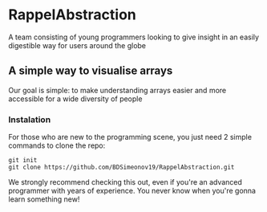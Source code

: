 # RappelAbstraction
A team consisting of young programmers looking to give insight in an easily digestible way for users around the globe

## A simple way to visualise arrays
Our goal is simple: to make understanding arrays easier and more accessible for a wide diversity of people

### Instalation
For those who are new to the programming scene, you just need 2 simple commands to clone the repo:

```
git init
git clone https://github.com/BDSimeonov19/RappelAbstraction.git
```

We strongly recommend checking this out, even if you're an advanced programmer with years of experience. You never know when you're gonna learn something new! 